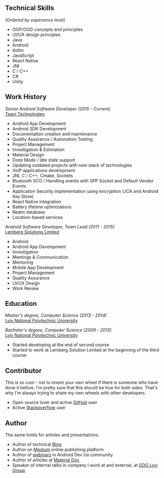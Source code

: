 ## Technical Skills

_(Ordered by experience level)_

- OOP/OOD concepts and principles
- UI/UX design principles
- Java
- Android
- Kotlin
- JavaScript
- React Native
- JNI
- C / C++
- C#
- Unity

## Work History

_Senior Android Software Developer (2015 - Current)_<br>
[Team Technologies](http://temy.com/)

- Android App Development
- Android SDK Development
- Documentation creation and maintenance
- Quality Assurance / Automation Testing
- Project Management
- Investigation & Estimation
- Material Design
- Doze Mode / Idle state support
- Updating outdated projects with new stack of technologies
- VoIP applications development
- JNI, C / C++, Cmake, Sockets
- Bluetooth SCO / Handling events with SPP Socket and Default Vendor Events
- Application Security implementation using encryption (JCA and Android Key Store)
- React Native integration
- Battery lifetime optimizations
- Realm database
- Location-based services

_Android Software Developer, Team Lead (2011 - 2015)_<br>
[Lemberg Solutions Limited](https://lemberg.co.uk/)

- Android
- Android App Development
- Investigation
- Meetings & Communication
- Mentoring
- Mobile App Development
- Project Management
- Quality Assurance
- UI/UX Design
- Work Review

## Education

_Master's degree, Computer Science (2013 - 2014)_<br>
[Lviv National Polytechnic University](http://www.lp.edu.ua/en)

_Bachelor's degree, Computer Science (2009 - 2013)_<br>
[Lviv National Polytechnic University](http://www.lp.edu.ua/en)

- Started developing at the end of second course
- Started to work at Lemberg Solution Limited at the beginning of the third course

## Contributor

This is so cool - not to invent your own wheel if there is someone who have done it before. I'm pretty sure that this should be true for both sides. That's why I'm always trying to share my own wheels with other developers.

- Open source lover and active [GitHub](https://github.com/yakivmospan) user
- Active [Stackoverflow](https://stackoverflow.com/users/1805989/yakiv-mospan) user

## Author

The same holds for articles and presentations.

- Author of technical [Blog](/blog/best-practice-application.md)
- Author on [Medium](https://medium.com/@yakivmospan) online publishing platform
- Author of [webinars](https://www.youtube.com/channel/UC51s9JkZeO4ezCuJugFiKFg/videos) in Android Dev Ua community
- Author of articles at [Material Doc](https://materialdoc.com/)
- Speaker of internal talks in company I work at and external, at [GDG Lviv Group](http://lviv.gdg.org.ua/)
